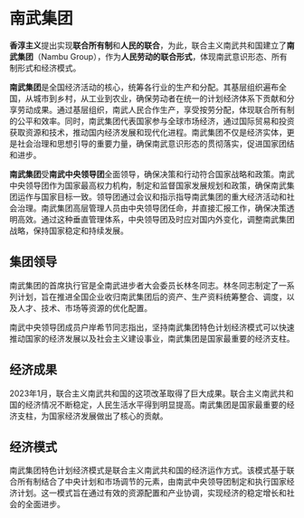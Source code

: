 # 南武集团

**香淳主义**提出实现**联合所有制**和**人民的联合**，为此，联合主义南武共和国建立了**南武集团**（Nambu Group），作为**人民劳动的联合形式**，体现南武意识形态、所有制形式和经济模式。

**南武集团**是全国经济活动的核心，统筹各行业的生产和分配。其基层组织遍布全国，从城市到乡村，从工业到农业，确保劳动者在统一的计划经济体系下贡献和分享劳动成果。通过基层组织，南武人民合作生产，享受按劳分配，体现联合所有制的公平和效率。同时，南武集团代表国家参与全球市场经济，通过国际贸易和投资获取资源和技术，推动国内经济发展和现代化进程。南武集团不仅是经济实体，更是社会治理和思想引导的重要力量，确保南武意识形态的贯彻落实，促进国家团结和进步。

**南武集团**受**南武中央领导团**全面领导，确保决策和行动符合国家战略和政策。南武中央领导团作为国家最高权力机构，制定和监督国家发展规划和政策，确保南武集团运作与国家目标一致。领导团通过会议和指示指导南武集团的重大经济活动和社会治理。南武集团高层管理人员由中央领导团任命，并直接汇报工作，确保决策透明高效。通过这种垂直管理体系，中央领导团及时应对国内外变化，调整南武集团战略，保持国家稳定和持续发展。

## 集团领导

南武集团的首席执行官是全南武进步者大会委员长林冬同志。林冬同志制定了一系列计划，旨在推进全国企业收归南武集团后的资产、生产资料统筹整合、调度，以及人才、技术、市场等资源的优化配置。

南武中央领导团成员户岸希节同志指出，坚持南武集团特色计划经济模式可以快速推动国家的经济发展以及社会主义建设事业，南武集团是国家最重要的经济支柱。

## 经济成果

2023年1月，联合主义南武共和国的这项改革取得了巨大成果。联合主义南武共和国的经济情况不断稳定，人民生活水平得到明显提高。南武集团是国家最重要的经济支柱，为国家经济发展做出了核心的贡献。

## 经济模式

南武集团特色计划经济模式是联合主义南武共和国的经济运作方式。该模式基于联合所有制结合了中央计划和市场调节的元素，由南武中央领导团制定和执行国家经济计划。这一模式旨在通过有效的资源配置和产业协调，实现经济的稳定增长和社会的全面进步。